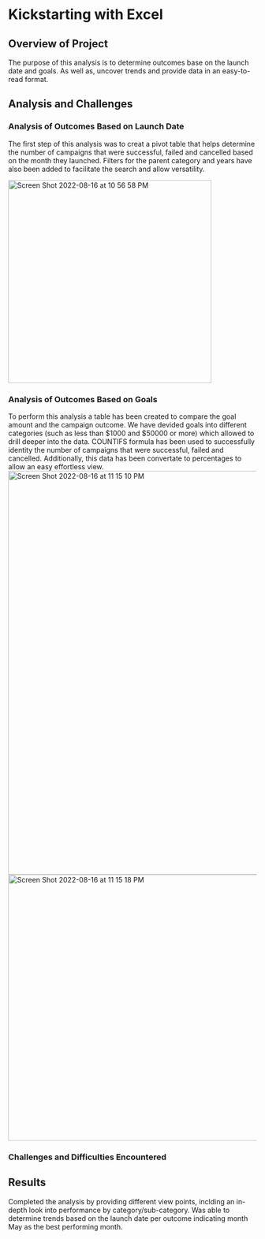 # Kickstarting with Excel
## Overview of Project
The purpose of this analysis is to determine outcomes base on the launch date and goals. As well as, uncover trends and provide data in an easy-to-read format.
## Analysis and Challenges
### Analysis of Outcomes Based on Launch Date
The first step of this analysis was to creat a pivot table that helps determine the number of campaigns that were successful, failed and cancelled based on the month they launched. Filters for the parent category and years have also been added to facilitate the search and allow versatility.

<img width="412" alt="Screen Shot 2022-08-16 at 10 56 58 PM" src="https://user-images.githubusercontent.com/110862261/185031748-ea20a16d-8a52-4af3-b7ad-d06e82f89571.png">

### Analysis of Outcomes Based on Goals
To perform this analysis a table has been created to compare the goal amount and the campaign outcome. We have devided goals into different categories (such as less than $1000 and $50000 or more) which allowed to drill deeper into the data. COUNTIFS formula has been used to successfully identity the number of campaigns that were successful, failed and cancelled. Additionally, this data has been convertate to percentages to allow an easy effortless view.
<img width="819" alt="Screen Shot 2022-08-16 at 11 15 10 PM" src="https://user-images.githubusercontent.com/110862261/185033399-dd707e52-32b2-4d7c-96b3-0fa3730a2864.png">
<img width="540" alt="Screen Shot 2022-08-16 at 11 15 18 PM" src="https://user-images.githubusercontent.com/110862261/185033416-bbb22f3b-ae0a-49f1-b441-5af062a82c3d.png">

### Challenges and Difficulties Encountered
## Results
Completed the analysis by providing different view points, inclding an in-depth look into performance by category/sub-category.
Was able to determine trends based on the launch date per outcome indicating month May as the best performing month.

